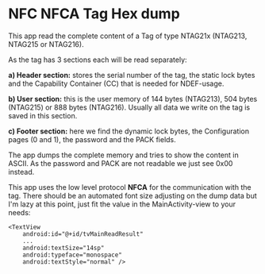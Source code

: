 # NFC NFCA Tag Hex dump

This app read the complete content of a Tag of type NTAG21x (NTAG213, NTAG215 or NTAG216).

As the tag has 3 sections each will be read separately:

**a) Header section:**  stores the serial number of the tag, the static lock bytes and the 
Capability Container (CC) that is needed for NDEF-usage.

**b) User section:** this is the user memory of 144 bytes (NTAG213), 504 bytes (NTAG215) or 
888 bytes (NTAG216). Usually all data we write on the tag is saved in this section.

**c) Footer section:** here we find the dynamic lock bytes, the Configuration pages (0 and 1), 
the password and the PACK fields.

The app dumps the complete memory and tries to show the content in ASCII. As the password and 
PACK are not readable we just see 0x00 instead.

This app uses the low level protocol **NFCA** for the communication with the tag. There should be an 
automated font size adjusting on the dump data but I'm lazy at this point, just fit the value in the 
MainActivity-view to your needs:

```plaintext
<TextView
    android:id="@+id/tvMainReadResult"
    ...
    android:textSize="14sp"
    android:typeface="monospace"
    android:textStyle="normal" />
```
